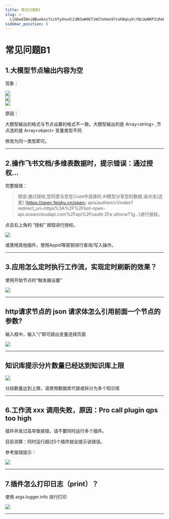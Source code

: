 ```yaml
---
title: 常见问题B1
slug: >-
  LjGbwdIWniQBueknz7scXfyXnxd\CdN3wW9ETiW37okmx97cohBqnyh\YQLUwNKP3iReRokUGtocmvILnOb
sidebar_position: 0
---
```



# 常见问题B1

## 1.大模型节点输出内容为空

现象：

<div class="flex gap-3 columns-3" column-size="3">
<div class="w-[33%]" width-ratio="33">
<img src="/assets/Waczb60HwoKxfYxRCYzc5S5Pntf.jpeg" src-width="1071" src-height="688" align="center"/>

</div>
<div class="w-[33%]" width-ratio="33">
<img src="/assets/GSzSbmzM4o8dRtxNLDZcsVBqnTh.jpeg" src-width="562" src-height="931" align="center"/>
</div>
<div class="w-[33%]" width-ratio="33">
<img src="/assets/YwRObWobMoSAu2xVqSicWrtLnPf.jpeg" src-width="562" src-height="931" align="center"/>
</div>
</div>

原因：

大模型输出的格式与节点设置的格式不一致。大模型输出的是 Array&lt;string&gt; ,节点选的是 Array&lt;object&gt;  变量类型不同

修改为同一类型即可。

---

## 2.操作飞书文档/多维表数据时，提示错误：通过授权...

完整报错：

> 错误:通过授权,您同意与您在Coze中选择的
> AI模型分享您的数据,请点击[这里]
> (https://open.feishu.cn/open-
> apis/authen/v1/index?
> redirect_uri=https%3A%2F%2Fbot-open-
> api.oceancloudapi.com%2Fapi%2Foauth 2Fa
> uthorwT1g...)进行授权。

点击右上角的 “授权” 按钮进行授权。

<img src="/assets/E9HZb3S4voCJvwxnz4ucrA9xnQc.png" src-width="495" src-height="855" align="center"/>

或使用其他插件，使用Appid等密钥进行查询/写入操作。

---

## 3.应用怎么定时执行工作流，实现定时刷新的效果？

使用开始节点的“触发器设置”

<img src="/assets/Mxicb9fnWoG1eOxTWPjchqwAn0b.jpeg" src-width="966" src-height="750" align="center"/>

---

## http请求节点的 json 请求体怎么引用前面一个节点的参数?

输入框中，输入“{”即可跳出变量选择页面

<img src="/assets/NL9GbiONSo3ohnx8G1lcJ8RHnrf.png" src-width="700" src-height="382" align="center"/>

---

## 知识库提示分片数量已经达到知识库上限

<img src="/assets/RGKWb6IlCoNNuMxR5cWcsrg5nJD.png" src-width="878" src-height="177" align="center"/>

分段数量达到上限，请使用数据库代替或拆分为多个知识库

---

## 6.工作流 xxx 调用失败，原因：Pro call plugin qps too high

插件并发过高导致报错，请不要同时运行多个插件。

目前测算：同时运行超过5个插件就会提示该错误。

参考报错提示：

<img src="/assets/MqTKb4Rt4oH942xSSzPcBFepnTh.jpeg" src-width="629" src-height="286" align="center"/>

---

## 7.插件怎么打印日志（print）？

使用 args.logger.info 进行打印

<img src="/assets/CoYObr0Gao7XvTxpq22cWtIOn9e.png" src-width="1118" src-height="784" align="center"/>

---

